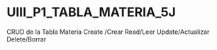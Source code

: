 # UIII_P1_TABLA_MATERIA_5J
CRUD de la Tabla Materia Create /Crear Read/Leer Update/Actualizar Delete/Borrar
